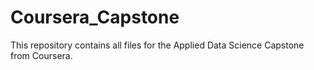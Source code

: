 # Coursera_Capstone
This repository contains all files for the Applied Data Science Capstone from Coursera.
